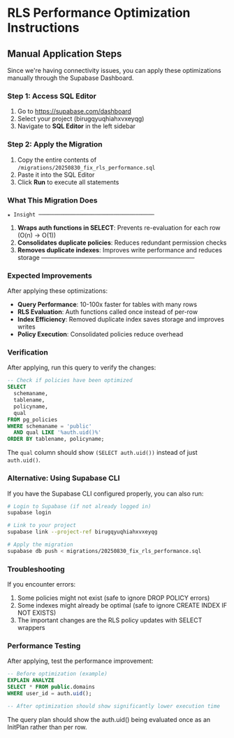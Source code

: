 # RLS Performance Optimization Instructions

## Manual Application Steps

Since we're having connectivity issues, you can apply these optimizations manually through the Supabase Dashboard.

### Step 1: Access SQL Editor
1. Go to https://supabase.com/dashboard
2. Select your project (birugqyuqhiahxvxeyqg)
3. Navigate to **SQL Editor** in the left sidebar

### Step 2: Apply the Migration
1. Copy the entire contents of `/migrations/20250830_fix_rls_performance.sql`
2. Paste it into the SQL Editor
3. Click **Run** to execute all statements

### What This Migration Does

`★ Insight ─────────────────────────────────────`
1. **Wraps auth functions in SELECT**: Prevents re-evaluation for each row (O(n) → O(1))
2. **Consolidates duplicate policies**: Reduces redundant permission checks
3. **Removes duplicate indexes**: Improves write performance and reduces storage
`─────────────────────────────────────────────────`

### Expected Improvements

After applying these optimizations:
- **Query Performance**: 10-100x faster for tables with many rows
- **RLS Evaluation**: Auth functions called once instead of per-row
- **Index Efficiency**: Removed duplicate index saves storage and improves writes
- **Policy Execution**: Consolidated policies reduce overhead

### Verification

After applying, run this query to verify the changes:

```sql
-- Check if policies have been optimized
SELECT 
  schemaname,
  tablename,
  policyname,
  qual
FROM pg_policies
WHERE schemaname = 'public'
  AND qual LIKE '%auth.uid()%'
ORDER BY tablename, policyname;
```

The `qual` column should show `(SELECT auth.uid())` instead of just `auth.uid()`.

### Alternative: Using Supabase CLI

If you have the Supabase CLI configured properly, you can also run:

```bash
# Login to Supabase (if not already logged in)
supabase login

# Link to your project
supabase link --project-ref birugqyuqhiahxvxeyqg

# Apply the migration
supabase db push < migrations/20250830_fix_rls_performance.sql
```

### Troubleshooting

If you encounter errors:
1. Some policies might not exist (safe to ignore DROP POLICY errors)
2. Some indexes might already be optimal (safe to ignore CREATE INDEX IF NOT EXISTS)
3. The important changes are the RLS policy updates with SELECT wrappers

### Performance Testing

After applying, test the performance improvement:

```sql
-- Before optimization (example)
EXPLAIN ANALYZE 
SELECT * FROM public.domains 
WHERE user_id = auth.uid();

-- After optimization should show significantly lower execution time
```

The query plan should show the auth.uid() being evaluated once as an InitPlan rather than per row.